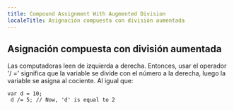 ```yaml
---
title: Compound Assignment With Augmented Division
localeTitle: Asignación compuesta con división aumentada
---
```

## Asignación compuesta con división aumentada

Las computadoras leen de izquierda a derecha. Entonces, usar el operador '/ =' significa que la variable se divide con el número a la derecha, luego la variable se asigna al cociente. Al igual que:
```
var d = 10; 
 d /= 5; // Now, 'd' is equal to 2 

```